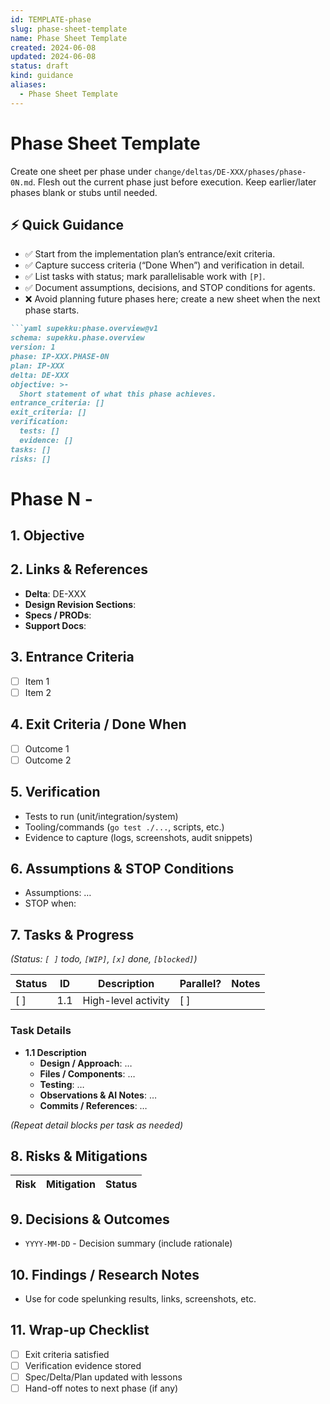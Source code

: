 ```yaml
---
id: TEMPLATE-phase
slug: phase-sheet-template
name: Phase Sheet Template
created: 2024-06-08
updated: 2024-06-08
status: draft
kind: guidance
aliases:
  - Phase Sheet Template
---
```


# Phase Sheet Template

Create one sheet per phase under `change/deltas/DE-XXX/phases/phase-0N.md`. Flesh out the current phase just before execution. Keep earlier/later phases blank or stubs until needed.

## ⚡ Quick Guidance
- ✅ Start from the implementation plan’s entrance/exit criteria.
- ✅ Capture success criteria (“Done When”) and verification in detail.
- ✅ List tasks with status; mark parallelisable work with `[P]`.
- ✅ Document assumptions, decisions, and STOP conditions for agents.
- ❌ Avoid planning future phases here; create a new sheet when the next phase starts.

```markdown
```yaml supekku:phase.overview@v1
schema: supekku.phase.overview
version: 1
phase: IP-XXX.PHASE-0N
plan: IP-XXX
delta: DE-XXX
objective: >-
  Short statement of what this phase achieves.
entrance_criteria: []
exit_criteria: []
verification:
  tests: []
  evidence: []
tasks: []
risks: []
```

# Phase N - <Name>

## 1. Objective
<What this phase achieves>

## 2. Links & References
- **Delta**: DE-XXX
- **Design Revision Sections**: <bullets>
- **Specs / PRODs**: <list requirement IDs>
- **Support Docs**: <links to reference material>

## 3. Entrance Criteria
- [ ] Item 1
- [ ] Item 2

## 4. Exit Criteria / Done When
- [ ] Outcome 1
- [ ] Outcome 2

## 5. Verification
- Tests to run (unit/integration/system)
- Tooling/commands (`go test ./...`, scripts, etc.)
- Evidence to capture (logs, screenshots, audit snippets)

## 6. Assumptions & STOP Conditions
- Assumptions: …
- STOP when: <condition that requires human check-in>

## 7. Tasks & Progress
*(Status: `[ ]` todo, `[WIP]`, `[x]` done, `[blocked]`)*

| Status | ID | Description | Parallel? | Notes |
| --- | --- | --- | --- | --- |
| [ ] | 1.1 | High-level activity | [ ] |  |

### Task Details
- **1.1 Description**
  - **Design / Approach**: …
  - **Files / Components**: …
  - **Testing**: …
  - **Observations & AI Notes**: …
  - **Commits / References**: …

*(Repeat detail blocks per task as needed)*

## 8. Risks & Mitigations
| Risk | Mitigation | Status |
| --- | --- | --- |

## 9. Decisions & Outcomes
- `YYYY-MM-DD` - Decision summary (include rationale)

## 10. Findings / Research Notes
- Use for code spelunking results, links, screenshots, etc.

## 11. Wrap-up Checklist
- [ ] Exit criteria satisfied
- [ ] Verification evidence stored
- [ ] Spec/Delta/Plan updated with lessons
- [ ] Hand-off notes to next phase (if any)
```
